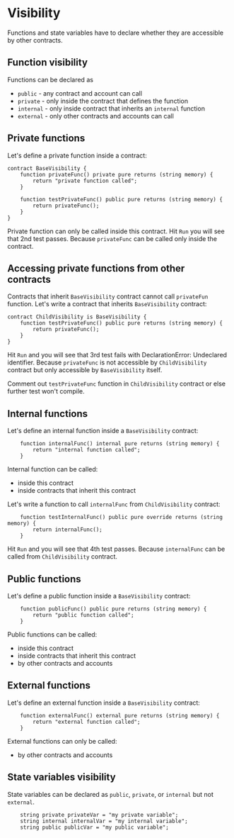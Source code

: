 # Visibility

Functions and state variables have to declare whether they are accessible by other contracts.

## Function visibility

Functions can be declared as

- `public` - any contract and account can call
- `private` - only inside the contract that defines the function
- `internal` - only inside contract that inherits an `internal` function
- `external` - only other contracts and accounts can call

## Private functions

Let's define a private function inside a contract:

```
contract BaseVisibility {
    function privateFunc() private pure returns (string memory) {
        return "private function called";
    }

    function testPrivateFunc() public pure returns (string memory) {
        return privateFunc();
    }
}
```

Private function can only be called inside this contract.
Hit `Run` you will see that 2nd test passes. Because `privateFunc` can be called only inside the contract.

## Accessing private functions from other contracts

Contracts that inherit `BaseVisibility` contract cannot call `privateFun` function.
Let's write a contract that inherits `BaseVisibility` contract:

```
contract ChildVisibility is BaseVisibility {
    function testPrivateFunc() public pure returns (string memory) {
        return privateFunc();
    }
}
```

Hit `Run` and you will see that 3rd test fails with DeclarationError: Undeclared identifier.
Because `privateFunc` is not accessible by `ChildVisibility` contract but only accessible by `BaseVisibility` itself.

Comment out `testPrivateFunc` function in `ChildVisibility` contract or else further test won't compile.

## Internal functions

Let's define an internal function inside a `BaseVisibility` contract:

```
    function internalFunc() internal pure returns (string memory) {
        return "internal function called";
    }
```

Internal function can be called:

- inside this contract
- inside contracts that inherit this contract

Let's write a function to call `internalFunc` from `ChildVisibility` contract:

```
    function testInternalFunc() public pure override returns (string memory) {
        return internalFunc();
    }
```

Hit `Run` and you will see that 4th test passes. Because `internalFunc` can be called from `ChildVisibility` contract.

## Public functions

Let's define a public function inside a `BaseVisibility` contract:

```
    function publicFunc() public pure returns (string memory) {
        return "public function called";
    }
```

Public functions can be called:

- inside this contract
- inside contracts that inherit this contract
- by other contracts and accounts

## External functions

Let's define an external function inside a `BaseVisibility` contract:

```
    function externalFunc() external pure returns (string memory) {
        return "external function called";
    }
```

External functions can only be called:

- by other contracts and accounts

## State variables visibility

State variables can be declared as `public`, `private`, or `internal` but not `external`.

```
    string private privateVar = "my private variable";
    string internal internalVar = "my internal variable";
    string public publicVar = "my public variable";
```

